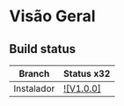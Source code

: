 # Visão Geral

## Build status

| Branch | Status x32 |
|---|---|
| Instalador | [![V1.0.0]](https://drive.google.com/file/d/18-6CQtgzd6e5ygZAUrV14Mi4VRuZFUMQ/view?usp=sharing) | 
